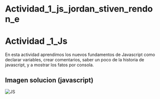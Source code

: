 # Actividad_1_js_jordan_stiven_rendon_e
# Actividad _1_Js
En esta actividad aprendimos los nuevos fundamentos de Javascript como declarar variables, crear comentarios, saber un poco de la historia de javascript, y a mostrar los fatos por consola. 
## Imagen solucion (javascript)
![JS](https://user-images.githubusercontent.com/105289424/179651693-29598117-584e-49b4-a51b-d73688dbe846.jpg)
